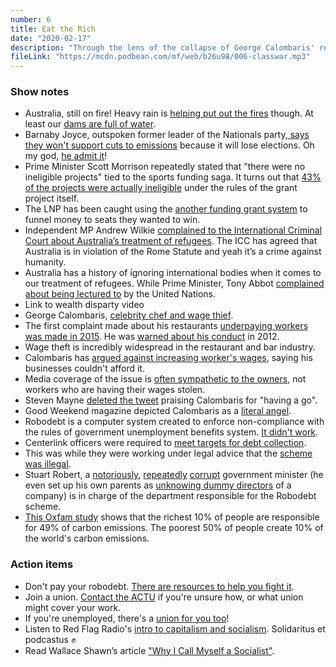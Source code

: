 ```yaml
---
number: 6
title: Eat the Rich
date: "2020-02-17"
description: "Through the lens of the collapse of George Calombaris' restaurant empire and the ongoing Robodebt scandal, we discuss the war the rich wage on the poor."
fileLink: "https://mcdn.podbean.com/mf/web/b26u98/006-classwar.mp3"
---
```


### Show notes

- Australia, still on fire! Heavy rain is [helping put out the fires](https://www.bbc.com/news/world-australia-51484814) though. At least our [dams are full of water](https://www.waternsw.com.au/supply/Greater-Sydney/greater-sydneys-dam-levels/weekly-verified-storage-reports).
- Barnaby Joyce, outspoken former leader of the Nationals party,[ says they won't support cuts to emissions](https://twitter.com/60Mins/status/1226446547132411904) because it will lose elections. Oh my god, [he admit it](https://www.youtube.com/watch?v=8YDpvMYk5jA)!
- Prime Minister Scott Morrison repeatedly stated that "there were no ineligible projects" tied to the sports funding saga. It turns out that [43% of the projects were actually ineligible](https://www.youtube.com/watch?v=EGm1B9E6UTw) under the rules of the grant project itself.
- The LNP has been caught using the [another funding grant system](https://www.thesaturdaypaper.com.au/news/politics/2020/02/15/environment-grants-awarded-invitation-only/15816852009403) to funnel money to seats they wanted to win.
- Independent MP Andrew Wilkie [complained to the International Criminal Court about Australia’s treatment of refugees](https://andrewwilkie.org/project/international-criminal-court-agrees-australias-treatment-of-asylum-seekers-breaches-international-law/). The ICC has agreed that Australia is in violation of the Rome Statute and yeah it’s a crime against humanity.
- Australia has a history of ignoring international bodies when it comes to our treatment of refugees. While Prime Minister, Tony Abbot [complained about being lectured to](https://www.smh.com.au/politics/federal/tony-abbott-australians-sick-of-being-lectured-to-by-united-nations-after-report-finds-antitorture-breach-20150309-13z3j0.html) by the United Nations.
- Link to wealth disparty video
- George Calombaris, [celebrity chef and wage thief](https://en.wikipedia.org/wiki/George_Calombaris).
- The first complaint made about his restaurants [underpaying workers was made in 2015](https://www.smh.com.au/business/workplace/former-staff-claim-calombaris-empire-routinely-ignored-penalty-rates-20170409-gvh24i.html). He was [warned about his conduct](https://www.news.com.au/national/calombaris-was-warned-of-wage-issues-in-2012-and-should-be-held-accountable-now-luke-hilakari-trades-hall/video/b6a376e1727f00f9183a2c04aee4b1f2) in 2012.
- Wage theft is incredibly widespread in the restaurant and bar industry.
- Calombaris has [argued against increasing worker's wages](https://www.smh.com.au/national/masterchef-slams-fair-work-pay-rates-20120109-1pri2.html), saying his businesses couldn't afford it.
- Media coverage of the issue is [often sympathetic to the owners](https://www.theage.com.au/national/victoria/chef-says-city-s-soul-in-peril-fears-zombies-after-calombaris-fall-20200214-p540we.html), not workers who are having their wages stolen.
- Steven Mayne [deleted the tweet](https://twitter.com/MayneReport/status/1227008820901113856) praising Calombaris for "having a go".
- Good Weekend magazine depicted Calombaris as a [literal angel](https://www.theguardian.com/media/2019/jul/20/george-calombaris-good-weekend-editor-laments-angelic-cover-picture-of-disgraced-chef).
- Robodebt is a computer system created to enforce non-compliance with the rules of government unemployment benefits system. [It didn't work](https://www.abc.net.au/news/2017-03-03/centrelink-debt-controversy-what-is-robodebt/8317764).
- Centerlink officers were required to [meet targets for debt collection](https://www.smh.com.au/politics/federal/whiteboard-of-shame-robo-debt-compliance-officers-worked-to-targets-20190809-p52foq.html).
- This was while they were working under legal advice that the [scheme was illegal](https://thenewdaily.com.au/finance/welfare/2020/02/06/emails-robo-debt-illegal/?fbclid=IwAR2E6NyGWoYFCTBewTOMlb2YfdWbWNohR3UNbw7ztQTLKCOEzJNIapvzVUA).
- Stuart Robert, a [notoriously](https://www.theguardian.com/australia-news/2016/feb/12/stuart-robert-loses-job-as-minister-following-china-trip-furore), [repeatedly](https://www.theguardian.com/australia-news/2017/sep/14/corporate-regulator-to-investigate-liberal-national-mp-stuart-roberts-businesses) [corrupt](https://www.abc.net.au/news/2018-10-05/federal-mp-stuart-robert-internet-bills-qld-gold-coast-home/10342074) government minister (he even set up his own parents as [unknowing dummy directors](https://www.smh.com.au/politics/federal/stuart-roberts-father-says-he-was-unaware-he-was-director-of-mp-sons-company-for-six-years-20170912-gyfeg7.html) of a company) is in charge of the department responsible for the Robodebt scheme.
- [This Oxfam study](https://oi-files-d8-prod.s3.eu-west-2.amazonaws.com/s3fs-public/file_attachments/mb-extreme-carbon-inequality-021215-en.pdf) shows that the richest 10% of people are responsible for 49% of carbon emissions. The poorest 50% of people create 10% of the world's carbon emissions.

### Action items

- Don't pay your robodebt. [There are resources to help you fight it](https://www.notmydebt.com.au).
- Join a union. [Contact the ACTU](https://www.actu.org.au) if you're unsure how, or what union might cover your work.
- If you're unemployed, there's a [union for you too](https://unemployedworkersunion.com)!
- Listen to Red Flag Radio's [intro to capitalism and socialism](https://redflag.podbean.com/e/a-revolutionary-socialist-beginners-guide-to-capitalism/). Solidaritus et podcastus ✊
- Read Wallace Shawn’s article ["Why I Call Myself a Socialist"](https://www.thenation.com/article/culture/why-i-call-myself-socialist/).
